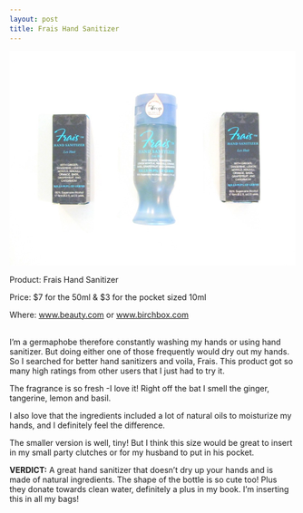 ```yaml
---
layout: post
title: Frais Hand Sanitizer
---
```


![Frais Hand Sanitizer](/img/Frais_hand_sanitizer_main.jpg)
<p>Product: Frais Hand Sanitizer</p>
<p>Price: $7 for the 50ml & $3 for the pocket sized 10ml</p>
<p>Where: <a href="http://www.beauty.com">www.beauty.com</a> or <a href="http://www.birchbox.com">www.birchbox.com</a></p>

<br>
I’m a germaphobe therefore constantly washing my hands or using hand sanitizer. But doing either one of those frequently would dry out my hands. So I searched for better hand sanitizers and voila, Frais. This product got so many high ratings from other users that I just had to try it.


The fragrance is so fresh -I love it! Right off the bat I smell the ginger, tangerine, lemon and basil. 


I also love that the ingredients included a lot of natural oils to moisturize my hands, and I definitely feel the difference.


The smaller version is well, tiny! But I think this size would be great to insert in my small party clutches or for my husband to put in his pocket. 


<b>VERDICT:</b> A great hand sanitizer that doesn’t dry up your hands and is made of natural ingredients. The shape of the bottle is so cute too! Plus they donate towards clean water, definitely a plus in my book. I’m inserting this in all my bags!
